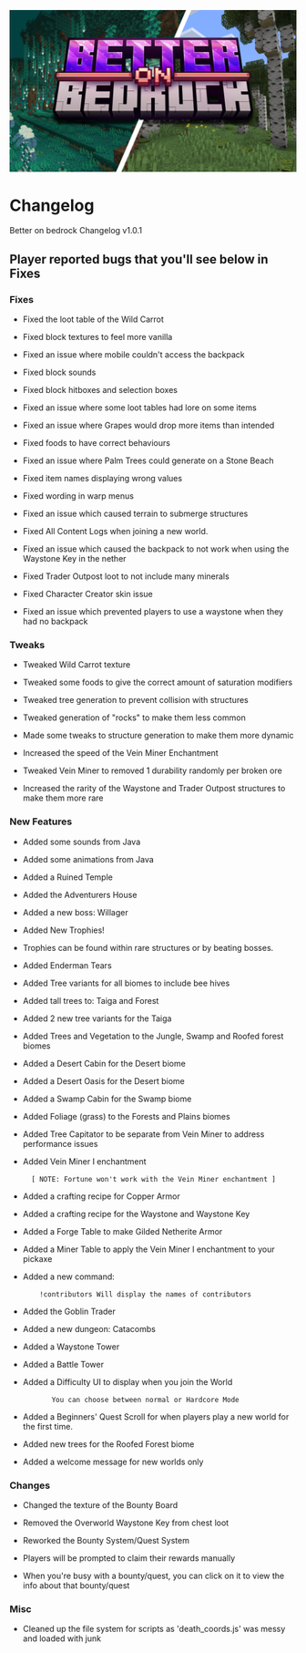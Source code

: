 
![image](/Main/assets/bob-rebrand.png)

# Changelog

Better on bedrock Changelog v1.0.1

## Player reported bugs that you'll see below in Fixes

### Fixes

 - Fixed the loot table of the Wild Carrot
 
 - Fixed block textures to feel more vanilla
 
 - Fixed an issue where mobile couldn't access the backpack
 
 - Fixed block sounds
 
 - Fixed block hitboxes and selection boxes
 
 - Fixed an issue where some loot tables had lore on some items
 
 - Fixed an issue where Grapes would drop more items than intended
 
 - Fixed foods to have correct behaviours
 
 - Fixed an issue where Palm Trees could generate on a Stone Beach
 
 - Fixed item names displaying wrong values
 
 - Fixed wording in warp menus
 
 - Fixed an issue which caused terrain to submerge structures
 
 - Fixed All Content Logs when joining a new world.
 
 - Fixed an issue which caused the backpack to not work when using the Waystone Key in the nether
 
 - Fixed Trader Outpost loot to not include many minerals
 
 - Fixed Character Creator skin issue
 
 - Fixed an issue which prevented players to use a waystone when they had no backpack
### Tweaks

 - Tweaked Wild Carrot texture
 
 - Tweaked some foods to give the correct amount of saturation modifiers
 
 - Tweaked tree generation to prevent collision with structures
 
 - Tweaked generation of "rocks" to make them less common
 
 - Made some tweaks to structure generation to make them more dynamic
 
 - Increased the speed of the Vein Miner Enchantment
 
 - Tweaked Vein Miner to removed 1 durability randomly per broken ore
 
 - Increased the rarity of the Waystone and Trader Outpost structures to make them more rare

### New Features
 - Added some sounds from Java

 - Added some animations from Java

 - Added a Ruined Temple

 - Added the Adventurers House

 - Added a new boss: Willager

 - Added New Trophies!

 - Trophies can be found within rare structures or by beating bosses.

 - Added Enderman Tears

 - Added Tree variants for all biomes to include bee hives

 - Added tall trees to: Taiga and Forest

 - Added 2 new tree variants for the Taiga

 - Added Trees and Vegetation to the Jungle, Swamp and Roofed forest biomes

 - Added a Desert Cabin for the Desert biome

 - Added a Desert Oasis for the Desert biome

 - Added a Swamp Cabin for the Swamp biome

 - Added Foliage (grass) to the Forests and Plains biomes

 - Added Tree Capitator to be separate from Vein Miner to address performance issues

 - Added Vein Miner I enchantment
         
         [ NOTE: Fortune won't work with the Vein Miner enchantment ]

 - Added a crafting recipe for Copper Armor

 - Added a crafting recipe for the Waystone and Waystone Key

 - Added a Forge Table to make Gilded Netherite Armor 

 - Added a Miner Table to apply the Vein Miner I enchantment to your pickaxe

 - Added a new command:

           !contributors Will display the names of contributors

 - Added the Goblin Trader

 - Added a new dungeon: Catacombs

 - Added a Waystone Tower

 - Added a Battle Tower

 - Added a Difficulty UI to display when you join the World

              You can choose between normal or Hardcore Mode

 - Added a Beginners' Quest Scroll for when players play a new world for the first time.

 - Added new trees for the Roofed Forest biome

 - Added a welcome message for new worlds only

### Changes
 - Changed the texture of the Bounty Board

 - Removed the Overworld Waystone Key from chest loot

-  Reworked the Bounty System/Quest System

 - Players will be prompted to claim their rewards manually

 - When you're busy with a bounty/quest, you can click on it to view the info about that   bounty/quest
### Misc
 - Cleaned up the file system for scripts as 'death_coords.js' was messy and loaded with junk